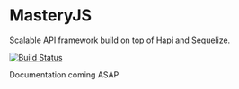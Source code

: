 # MasteryJS

Scalable API framework build on top of Hapi and Sequelize.

[![Build Status](https://travis-ci.org/labibramadhan/masteryjs.svg?branch=master)](https://travis-ci.org/labibramadhan/masteryjs)

Documentation coming ASAP
